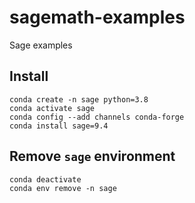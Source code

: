 # sagemath-examples
Sage examples

## Install
```
conda create -n sage python=3.8
conda activate sage
conda config --add channels conda-forge
conda install sage=9.4
```

## Remove `sage` environment
```
conda deactivate
conda env remove -n sage
```
